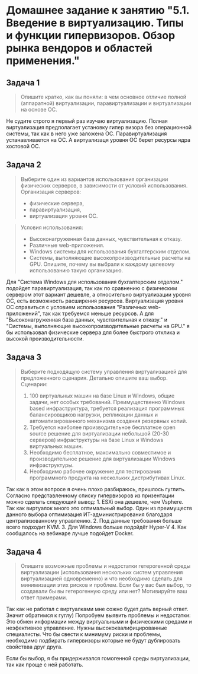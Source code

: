 # Домашнее задание к занятию "5.1. Введение в виртуализацию. Типы и функции гипервизоров. Обзор рынка вендоров и областей применения." #

## Задача 1 ##

> Опишите кратко, как вы поняли: в чем основное отличие полной (аппаратной) виртуализации, паравиртуализации и виртуализации на основе ОС.

Не судите строго я первый раз изучаю виртуализацию.
Полная виртуализация предполагает установку гипер визора без операционной системы, так как в него уже заложена ОС.
Паравиртуализация устанавливается на ОС. А виртуализаця уровня ОС берет ресурсы ядра хостовой ОС.

## Задача 2 ##

> Выберите один из вариантов использования организации физических серверов, в зависимости от условий использования.
> Организация серверов:
> * физические сервера,
> * паравиртуализация,
> * виртуализация уровня ОС.
 
>  Условия использования:
> * Высоконагруженная база данных, чувствительная к отказу.
> * Различные web-приложения.
> * Windows системы для использования бухгалтерским отделом.
> * Системы, выполняющие высокопроизводительные расчеты на GPU.
>Опишите, почему вы выбрали к каждому целевому использованию такую организацию.

Для "Система Windows для использования бухгалтерским отделом." подойдет паравиртуализация,  так как по сравнению с физическим сервером этот вариант дешевле, а относительно виртуализации уровня ОС, есть возможность расширения ресурсов.
Виртуализация уровня ОС справиться с условием использования "Различных web-приложений", так как требуемся меньше ресурсов. 
А для "Высоконагруженная база данных, чувствительная к отказу." и "Системы, выполняющие высокопроизводительные расчеты на GPU." я бы использовал физические сервера для более быстрого отклика и высокой производительности.

## Задача 3 ##

> Выберите подходящую систему управления виртуализацией для предложенного сценария. Детально опишите ваш выбор.
> Сценарии:
>
> 1. 100 виртуальных машин на базе Linux и Windows, общие задачи, нет особых требований. Преимущественно Windows based инфраструктура, требуется реализация программных балансировщиков нагрузки, репликации данных и автоматизированного механизма создания резервных копий.
> 2. Требуется наиболее производительное бесплатное open source решение для виртуализации небольшой (20-30 серверов) инфраструктуры на базе Linux и Windows виртуальных машин.
> 3. Необходимо бесплатное, максимально совместимое и производительное решение для виртуализации Windows инфраструктуры.
> 4. Необходимо рабочее окружение для тестирования программного продукта на нескольких дистрибутивах Linux.

Так как в этом вопросе я очень плохо разбираюсь, пришлось гуглить.
Согласно представленному списку гипервизоров из призентации можно сделать следующий вывод:
	1. ESXi она дешевле, чем Vsphere. Так как виртуалок много это оптимальный выбор. Один из преимуществ данного выбора оптимизация ИТ-администрирования благодаря централизованному управлению.
	2. Под данные  требования больше всего подходит KVM.
	3. Для Windows больше подойдёт Hyper-V
	4. Как сообщалось на вебинаре лучше подойдет Docker.

## Задача 4 ##
> Опишите возможные проблемы и недостатки гетерогенной среды виртуализации (использования нескольких систем управления виртуализацией одновременно) и что необходимо сделать для минимизации этих рисков и проблем. Если бы у вас был выбор, то создавали бы вы гетерогенную среду или нет? Мотивируйте ваш ответ примерами.

Так как не работал с виртуалками мне сожно будет дать верный ответ. 
Значит обратимся к гуглу) 
Попробуем выявить проблемы и недостатки:
Это обмен информации между виртуальными и физическими средами и неэфективное управление. Нужны высококвалифицированные специалисты.
Что бы свести к минимуму риски и проблемы, необходимо подбирать гипервизоры которые не будут дублировать свойствва друг друга. 

Если бы выбор, я бы придерживался гомогенной среды виртуализации, так как проще с ней работать.




